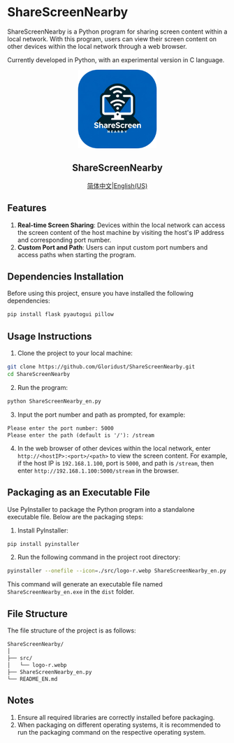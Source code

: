 # ShareScreenNearby

ShareScreenNearby is a Python program for sharing screen content within a local network. With this program, users can view their screen content on other devices within the local network through a web browser.

Currently developed in Python, with an experimental version in C language.

<p align="center">
  <a href="#">
    <img width="180" src="./src/logo-r.webp">
  </a>
</p>
<h2 align="center">ShareScreenNearby</h2>
<div align="center"><p><a href="./README.md">简体中文</a>|<a href="./README_EN.md">English(US)</a></p></div>


## Features

1. **Real-time Screen Sharing**: Devices within the local network can access the screen content of the host machine by visiting the host's IP address and corresponding port number.
2. **Custom Port and Path**: Users can input custom port numbers and access paths when starting the program.

## Dependencies Installation

Before using this project, ensure you have installed the following dependencies:

```bash
pip install flask pyautogui pillow
```

## Usage Instructions

1. Clone the project to your local machine:

```bash
git clone https://github.com/Gloridust/ShareScreenNearby.git
cd ShareScreenNearby
```

2. Run the program:

```bash
python ShareScreenNearby_en.py
```

3. Input the port number and path as prompted, for example:

```plaintext
Please enter the port number: 5000
Please enter the path (default is '/'): /stream
```

4. In the web browser of other devices within the local network, enter `http://<hostIP>:<port>/<path>` to view the screen content. For example, if the host IP is `192.168.1.100`, port is `5000`, and path is `/stream`, then enter `http://192.168.1.100:5000/stream` in the browser.

## Packaging as an Executable File

Use PyInstaller to package the Python program into a standalone executable file. Below are the packaging steps:

1. Install PyInstaller:

```bash
pip install pyinstaller
```

2. Run the following command in the project root directory:

```bash
pyinstaller --onefile --icon=./src/logo-r.webp ShareScreenNearby_en.py
```

This command will generate an executable file named `ShareScreenNearby_en.exe` in the `dist` folder.

## File Structure

The file structure of the project is as follows:

```
ShareScreenNearby/
│
├── src/
│   └── logo-r.webp
├── ShareScreenNearby_en.py
└── README_EN.md
```

## Notes

1. Ensure all required libraries are correctly installed before packaging.
2. When packaging on different operating systems, it is recommended to run the packaging command on the respective operating system.